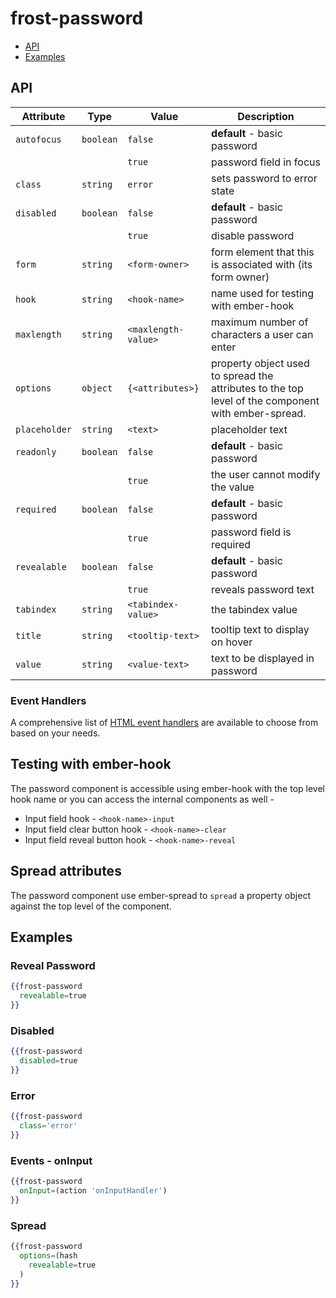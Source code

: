 # frost-password

 * [API](#api)
 * [Examples](#examples)

## API
| Attribute | Type | Value | Description |
| --------- | ---- | ----- | ----------- |
| `autofocus` | `boolean` | `false` | **default** - basic password |
| | | `true` | password field in focus |
| `class` | `string` | `error` | sets password to error state |
| `disabled` | `boolean` | `false` | **default** - basic password |
| | | `true` | disable password |
| `form` | `string` | `<form-owner>` | form element that this is associated with (its form owner) |
| `hook` | `string` | `<hook-name>` | name used for testing with ember-hook |
| `maxlength` | `string` | `<maxlength-value>` | maximum number of characters a user can enter |
| `options` | `object` | `{<attributes>}` | property object used to spread the attributes to the top level of the component with ember-spread. |
| `placeholder` | `string` | `<text>` | placeholder text |
| `readonly` | `boolean` | `false` | **default** - basic password |
| | | `true` | the user cannot modify the value |
| `required` |  `boolean` | `false` | **default** - basic password |
| | | `true` | password field is required |
| `revealable` | `boolean` | `false` | **default** - basic password |
| | | `true` | reveals password text |
| `tabindex` | `string` | `<tabindex-value>` | the tabindex value |
| `title` | `string` | `<tooltip-text>` | tooltip text to display on hover |
| `value` | `string` | `<value-text>` | text to be displayed in password |

### Event Handlers
A comprehensive list of [HTML event handlers](frost-events.md) are available to choose from based on your needs.

## Testing with ember-hook
The password component is accessible using ember-hook with the top level hook name or you can access the internal components as well -
* Input field hook - `<hook-name>-input`
* Input field clear button hook - `<hook-name>-clear`
* Input field reveal button hook - `<hook-name>-reveal`

## Spread attributes
The password component use ember-spread to `spread` a property object against the top level of the component.

## Examples

### Reveal Password
```handlebars
{{frost-password
  revealable=true
}}
```

### Disabled
```handlebars
{{frost-password
  disabled=true
}}
```

### Error
```handlebars
{{frost-password
  class='error'
}}
```

### Events - onInput
```handlebars
{{frost-password
  onInput=(action 'onInputHandler')
}}
```

### Spread
```handlebars
{{frost-password
  options=(hash
    revealable=true
  )
}}
```
